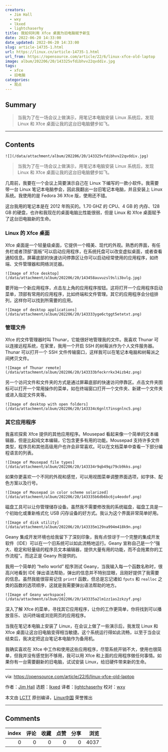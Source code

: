 ```yaml
---
creators:
  - Jim Hall
  - wxy
  - lkxed
  - lightchaserhy
title: 我如何利用 Xfce 桌面为旧电脑赋予新生
date: 2022-06-20 14:33:00
date_updated: 2022-06-20 14:33:00
slug: article-14735-1.html
url: https://linux.cn/article-14735-1.html
url_from: https://opensource.com/article/22/6/linux-xfce-old-laptop
image: album/202206/20/143325vfdibhvv22qvddiv.jpg
tags:
  - xfce
  - 旧电脑
categories:
  - 观点
---
```


## Summary

> 当我为了在一场会议上做演示，用笔记本电脑安装 Linux 系统后，发现 Linux 和 Xfce 桌面让我的这台旧电脑健步如飞。

***

<!-- more -->

## Contents

`![](/data/attachment/album/202206/20/143325vfdibhvv22qvddiv.jpg)`

> 
> 当我为了在一场会议上做演示，用笔记本电脑安装 Linux 系统后，发现 Linux 和 Xfce 桌面让我的这台旧电脑健步如飞。
> 
> 
> 

几周前，我要在一个会议上简要演示自己在 Linux 下编写的一款小软件。我需要带一台 Linux 笔记本电脑参会，因此我翻出一台旧笔记本电脑，并且安装上 Linux 系统。我使用的是 Fedora 36 Xfce 版，使用还不错。

这台我用的笔记本是在 2012 年购买的。1.70 GHZ 的 CPU、4 GB 的 内存、128 GB 的硬盘，也许和我现在的桌面电脑比性能很弱，但是 Linux 和 Xfce 桌面赋予了这台旧电脑新的生命。

### Linux 的 Xfce 桌面

Xfce 桌面是一个轻量级桌面，它提供一个精美、现代的外观。熟悉的界面，有任务栏或者顶部“面板”可以启动应用程序，在系统托盘可以改变虚拟桌面，或者查看通知信息。屏幕底部的快速访问停靠区让你可以启动经常使用的应用程序，如终端、文件管理器和网络浏览器。

`![Image of Xfce desktop](/data/attachment/album/202206/20/143458auvuzsl9sli3bvlg.jpg)`

要开始一个新应用程序，点击左上角的应用程序按钮。这将打开一个应用程序启动菜单，顶部有常用的应用程序，比如终端和文件管理。其它的应用程序会分组排列，这样你可以找到所需要的应用。

`![Image of desktop applications](/data/attachment/album/202206/20/143333yge6ctggt5etetxt.png)`

### 管理文件

Xfce 的文件管理器时叫 Thunar，它能很好地管理我的文件。我喜欢 Thunar 可以连接远程系统，在家里，我用一个开启 SSH 的树莓派作为个人文件服务器。Thunar 可以打开一个 SSH 文件传输窗口，这样我可以在笔记本电脑和树莓派之间拷贝文件。

`![Image of Thunar remote](/data/attachment/album/202206/20/143333bfeckrrkx34izb4z.png)`

另一个访问文件和文件夹的方式是通过屏幕底部的快速访问停靠区。点击文件夹图标可以打开一个常用操作的菜单，如在终端窗口打开一个文件夹、新建一个文件夹或进入指定文件夹等。

`![Image of desktop with open folders](/data/attachment/album/202206/20/143334c6gnlt7insgnlnc5.png)`

### 其它应用程序

我喜欢探索 Xfce 提供的其他应用程序。Mousepad 看起来像一个简单的文本编辑器，但是比起纯文本编辑，它包含更多有用的功能。Mousepad 支持许多文件类型，程序员和其他高级用户也许会非常喜欢。可以在文档菜单中查看一下部分编程语言的列表。

`![Image of Mousepad file types](/data/attachment/album/202206/20/143334r9qb49qz79cb9kks.png)`

如果你更喜欢一个不同的外观和感觉，可以用视图菜单调整界面选项，如字体、配色方案以及行号。

`![Image of Mousepad in color scheme solarized](/data/attachment/album/202206/20/143335b6db6bc6ju4eodof.png)`

磁盘工具可以让你管理储存设备。虽然我不需要修改我的系统磁盘，磁盘工具是一个初始化或重新格式化 USB 闪存设备的好方式。我认为这个界面非常简单好用。

`![Image of disk utility](/data/attachment/album/202206/20/143335m129na994m418k9n.png)`

Geany 集成开发环境也给我留下了深刻印象，我有点惊讶于一个完整的集成开发软件（IDE）可以在一个旧系统可以如此流畅地运行。Geany 宣称自己是一个“强大、稳定和轻量级的程序员文本编辑器，提供大量有用的功能，而不会拖累你的工作流程”。而这正是 Geany 所提供的。

我用一个简单的 “hello world” 程序测试 Geany，当我输入每一个函数名称时，很高兴地看到 IDE 弹出语法帮助，弹出的信息并不特别显眼，且刚好提供了我需要的信息。虽然我能很容易记住 `printf` 函数，但总是忘记诸如 `fputs` 和 `realloc` 之类的函数的选项顺序，这就是我需要弹出语法帮助的地方。

`![Image of Geany workspace](/data/attachment/album/202206/20/143335a2lm1zz1as2zkzyf.png)`

深入了解 Xfce 的菜单，寻找其它应用程序，让你的工作更简单，你将找到可以播放音乐、访问终端或浏览网页的应用程序。

当我在笔记本电脑上安装了 Linux，在会议上做了一些演示后，我发现 Linux 和 Xfce 桌面让这台旧电脑变得相当敏捷。这个系统运行得如此流畅，以至于当会议结束后，我决定把这台笔记本电脑作为备用机。

我确实喜欢在 Xfce 中工作和使用这些应用程序，尽管系统开销不大，使用也很简单，但我并没有感觉到不够用，我可以用 Xfce 和上面的应用程序做任何事情。如果你有一台需要翻新的旧电脑，试试安装 Linux，给旧硬件带来新的生命。

---

via: <https://opensource.com/article/22/6/linux-xfce-old-laptop>

作者：[Jim Hall](https://opensource.com/users/jim-hall) 选题：[lkxed](https://github.com/lkxed) 译者：[lightchaserhy](https://github.com/lightchaserhy) 校对：[wxy](https://github.com/wxy)

本文由 [LCTT](https://github.com/LCTT/TranslateProject) 原创编译，[Linux中国](https://linux.cn/) 荣誉推出

***

## Comments


|   index |   评论 |   收藏 |   点赞 |   分享 |   浏览 |
|--------:|-------:|-------:|-------:|-------:|-------:|
|       0 |      0 |      0 |      0 |      0 |   4037 |
